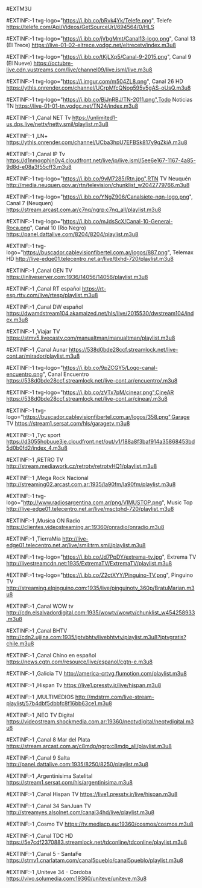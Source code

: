 #EXTM3U

#EXTINF:-1 tvg-logo="https://i.ibb.co/bRvk4Yk/Telefe.png", Telefe
https://telefe.com/Api/Videos/GetSourceUrl/694564/0/HLS

#EXTINF:-1 tvg-logo="https://i.ibb.co/jVbgMmt/Canal13-logo.png", Canal 13 (El Trece)
https://live-01-02-eltrece.vodgc.net/eltrecetv/index.m3u8

#EXTINF:-1 tvg-logo="https://i.ibb.co/tKjLXp5/Canal-9-2015.png", Canal 9 (El Nueve)
https://octubre-live.cdn.vustreams.com/live/channel09/live.isml/live.m3u8

#EXTINF:-1 tvg-logo="https://i.imgur.com/m504ZL8.png", Canal 26 HD
https://ythls.onrender.com/channel/UCrpMfcQNog595v5gAS-oUsQ.m3u8

#EXTINF:-1 tvg-logo="https://i.ibb.co/BjJnRBJ/TN-2011.png",Todo Noticias TN
https://live-01-01-tn.vodgc.net/TN24/index.m3u8

#EXTINF:-1 ,Canal NET Tv
https://unlimited1-us.dps.live/nettv/nettv.smil/playlist.m3u8

#EXTINF:-1 ,LN+
https://ythls.onrender.com/channel/UCba3hpU7EFBSk817y9qZkiA.m3u8

#EXTINF:-1 ,Canal IP Tv
https://d1nmqgphjn0y4.cloudfront.net/live/ip/live.isml/5ee6e167-1167-4a85-9d8d-e08a3f55cff3.m3u8

#EXTINF:-1 tvg-logo="https://i.ibb.co/9vM7285/Rtn.jpg",RTN TV Neuquén
http://media.neuquen.gov.ar/rtn/television/chunklist_w2042779766.m3u8

#EXTINF:-1 tvg-logo="https://i.ibb.co/YNgZ906/Canalsiete-nqn-logo.png", Canal 7 (Neuquen)
https://stream.arcast.com.ar/c7nq/ngrp:c7nq_all/playlist.m3u8

#EXTINF:-1 tvg-logo="https://i.ibb.co/mJdsScX/Canal-10-General-Roca.png", Canal 10 (Rio Negro)
https://panel.dattalive.com/8204/8204/playlist.m3u8

#EXTINF:-1 tvg-logo="https://buscador.cablevisionfibertel.com.ar/logos/887.png", Telemax HD
http://live-edge01.telecentro.net.ar/live/tlxhd-720/playlist.m3u8

#EXTINF:-1 ,Canal GEN TV
https://inliveserver.com:1936/14056/14056/playlist.m3u8

#EXTINF:-1 ,Canal RT español
https://rt-esp.rttv.com/live/rtesp/playlist.m3u8

#EXTINF:-1 ,Canal DW español
https://dwamdstream104.akamaized.net/hls/live/2015530/dwstream104/index.m3u8

#EXTINF:-1 ,Viajar TV
https://stmv5.livecastv.com/manualtman/manualtman/playlist.m3u8

#EXTINF:-1 ,Canal Aunar
https://538d0bde28ccf.streamlock.net/live-cont.ar/mirador/playlist.m3u8

#EXTINF:-1 tvg-logo="https://i.ibb.co/9pZCGY5/Logo-canal-encuentro.png", Canal Encuentro
https://538d0bde28ccf.streamlock.net/live-cont.ar/encuentro/.m3u8

#EXTINF:-1 tvg-logo="https://i.ibb.co/zVTx7pM/cinear.png",CineAR
https://538d0bde28ccf.streamlock.net/live-cont.ar/cinear/.m3u8

#EXTINF:-1 tvg-logo="https://buscador.cablevisionfibertel.com.ar/logos/358.png",Garage TV
https://stream1.sersat.com/hls/garagetv.m3u8

#EXTINF:-1 ,Tyc sport
https://d3055hobuue3je.cloudfront.net/out/v1/188a8f3baf914a35868453bd5d0b0fd2/index_4.m3u8

#EXTINF:-1 ,RETRO TV
http://stream.mediawork.cz/retrotv/retrotvHQ1/playlist.m3u8

#EXTINF:-1 ,Mega Rock Nacional
http://streaming02.arcast.com.ar:1935/la90fm/la90fm/playlist.m3u8

#EXTINF:-1 tvg-logo="http://www.radiosargentina.com.ar/png/VIMUSTOP.png", Music Top
http://live-edge01.telecentro.net.ar/live/msctphd-720/playlist.m3u8

#EXTINF:-1 ,Musica ON Radio 
https://clientes.videostreaming.ar:19360/onradio/onradio.m3u8

#EXTINF:-1 ,TierraMia
http://live-edge01.telecentro.net.ar/live/smil:trm.smil/playlist.m3u8

#EXTINF:-1 tvg-logo="https://i.ibb.co/Jd7PpDY/extrema-tv.jpg", Extrema TV
http://livestreamcdn.net:1935/ExtremaTV/ExtremaTV/playlist.m3u8

#EXTINF:-1 tvg-logo="https://i.ibb.co/Z2ctXYY/Pinguino-TV.png", Pinguino TV
http://streaming.elpinguino.com:1935/live/pinguinotv_360p/BratuMarian.m3u8

#EXTINF:-1 ,Canal WOW tv
http://cdn.elsalvadordigital.com:1935/wowtv/wowtv/chunklist_w454258933.m3u8

#EXTINF:-1 ,Canal BHTV 
http://cdn2.ujjina.com:1935/iptvbhtv/livebhtvtv/playlist.m3u8?iptvgratis?chile.m3u8

#EXTINF:-1 ,Canal Chino en español 
https://news.cgtn.com/resource/live/espanol/cgtn-e.m3u8

#EXTINF:-1 ,Galicia TV
http://america-crtvg.flumotion.com/playlist.m3u8

#EXTINF:-1 ,Hispan Tv
https://live1.presstv.ir/live/hispan.m3u8

#EXTINF:-1 ,MULTIMEDIOS
http://mdstrm.com/live-stream-playlist/57b4dbf5dbbfc8f16bb63ce1.m3u8

#EXTINF:-1 ,NEO TV Digital
https://videostream.shockmedia.com.ar:19360/neotvdigital/neotvdigital.m3u8

#EXTINF:-1 ,Canal 8 Mar del Plata
https://stream.arcast.com.ar/c8mdp/ngrp:c8mdp_all/playlist.m3u8

#EXTINF:-1 ,Canal 9 Salta
http://panel.dattalive.com:1935/8250/8250/playlist.m3u8

#EXTINF:-1 ,Argentinisima Satelital
https://stream1.sersat.com/hls/argentinisima.m3u8

#EXTINF:-1 ,Canal Hispan TV
https://live1.presstv.ir/live/hispan.m3u8


#EXTINF:-1 ,Canal 34 SanJuan TV
http://streamyes.alsolnet.com/canal34hd/live/playlist.m3u8

#EXTINF:-1 ,Cosmo TV
https://tv.mediacp.eu:19360/cosmos/cosmos.m3u8

#EXTINF:-1 ,Canal TDC HD
https://5e7cdf2370883.streamlock.net/tdconline/tdconline/playlist.m3u8


#EXTINF:-1 ,Canal 5 - SantaFe
https://stmv1.cnarlatam.com/canal5pueblo/canal5pueblo/playlist.m3u8

#EXTINF:-1 ,Uniteve 34 - Cordoba
https://vivo.solumedia.com:19360/uniteve/uniteve.m3u8
